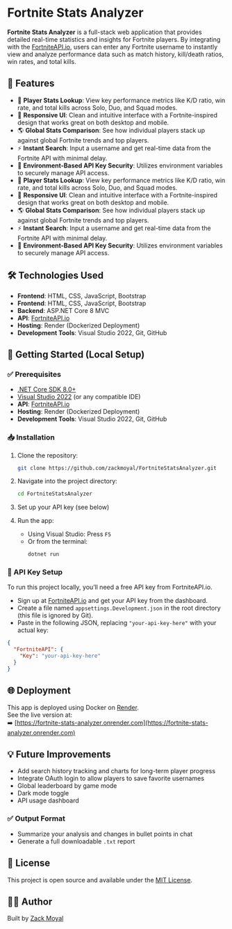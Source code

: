 # Fortnite Stats Analyzer

**Fortnite Stats Analyzer** is a full-stack web application that provides detailed real-time statistics and insights for Fortnite players. By integrating with the [FortniteAPI.io](https://fortniteapi.io), users can enter any Fortnite username to instantly view and analyze performance data such as match history, kill/death ratios, win rates, and total kills.

## 🚀 Features

- 🎯 **Player Stats Lookup**: View key performance metrics like K/D ratio, win rate, and total kills across Solo, Duo, and Squad modes.
- 📱 **Responsive UI**: Clean and intuitive interface with a Fortnite-inspired design that works great on both desktop and mobile.
- 🌎 **Global Stats Comparison**: See how individual players stack up against global Fortnite trends and top players.
- ⚡ **Instant Search**: Input a username and get real-time data from the Fortnite API with minimal delay.
- 🔐 **Environment-Based API Key Security**: Utilizes environment variables to securely manage API access.
- 🎯 **Player Stats Lookup**: View key performance metrics like K/D ratio, win rate, and total kills across Solo, Duo, and Squad modes.
- 📱 **Responsive UI**: Clean and intuitive interface with a Fortnite-inspired design that works great on both desktop and mobile.
- 🌎 **Global Stats Comparison**: See how individual players stack up against global Fortnite trends and top players.
- ⚡ **Instant Search**: Input a username and get real-time data from the Fortnite API with minimal delay.
- 🔐 **Environment-Based API Key Security**: Utilizes environment variables to securely manage API access.

## 🛠 Technologies Used

- **Frontend**: HTML, CSS, JavaScript, Bootstrap
- **Frontend**: HTML, CSS, JavaScript, Bootstrap
- **Backend**: ASP.NET Core 8 MVC
- **API**: [FortniteAPI.io](https://fortniteapi.io)
- **Hosting**: Render (Dockerized Deployment)
- **Development Tools**: Visual Studio 2022, Git, GitHub

## 🧩 Getting Started (Local Setup)

### ✅ Prerequisites

- [.NET Core SDK 8.0+](https://dotnet.microsoft.com/en-us/download)
- [Visual Studio 2022](https://visualstudio.microsoft.com/) (or any compatible IDE)
- **API**: [FortniteAPI.io](https://fortniteapi.io)
- **Hosting**: Render (Dockerized Deployment)
- **Development Tools**: Visual Studio 2022, Git, GitHub

### 📥 Installation

1. Clone the repository:

   ```bash
   git clone https://github.com/zackmoyal/FortniteStatsAnalyzer.git
   ```

2. Navigate into the project directory:

   ```bash
   cd FortniteStatsAnalyzer
   ```

3. Set up your API key (see below)

4. Run the app:

   - Using Visual Studio: Press `F5`
   - Or from the terminal:
     ```bash
     dotnet run
     ```

### 🔑 API Key Setup

To run this project locally, you’ll need a free API key from FortniteAPI.io.

- Sign up at [FortniteAPI.io](https://fortniteapi.io) and get your API key from the dashboard.
- Create a file named `appsettings.Development.json` in the root directory (this file is ignored by Git).
- Paste in the following JSON, replacing `"your-api-key-here"` with your actual key:

```json
{
  "FortniteAPI": {
    "Key": "your-api-key-here"
  }
}
```

## 🌐 Deployment

This app is deployed using Docker on [Render](https://render.com).\
See the live version at:\
➡️ [https://fortnite-stats-analyzer.onrender.com](https://fortnite-stats-analyzer.onrender.com)

## 💡 Future Improvements

- Add search history tracking and charts for long-term player progress
- Integrate OAuth login to allow players to save favorite usernames
- Global leaderboard by game mode
- Dark mode toggle
- API usage dashboard

### ✅ Output Format

- Summarize your analysis and changes in bullet points in chat
- Generate a full downloadable `.txt` report

## 📄 License

This project is open source and available under the [MIT License](LICENSE).

## 🧑‍💻 Author

Built by [Zack Moyal](https://github.com/zackmoyal)

